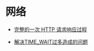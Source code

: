 网络
====

- [完整的一次 HTTP 请求响应过程](https://juejin.im/post/5b10be81518825139e0d8160)

- [解决TIME_WAIT过多造成的问题](https://www.cnblogs.com/dadonggg/p/8778318.html)